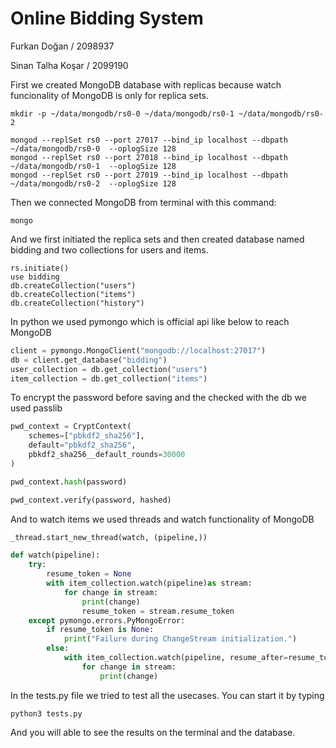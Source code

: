 # Online Bidding System

Furkan Doğan / 2098937

Sinan Talha Koşar / 2099190

First we created MongoDB database with replicas because watch funcionality of MongoDB is only for replica sets.

```
mkdir -p ~/data/mongodb/rs0-0 ~/data/mongodb/rs0-1 ~/data/mongodb/rs0-2

mongod --replSet rs0 --port 27017 --bind_ip localhost --dbpath ~/data/mongodb/rs0-0  --oplogSize 128
mongod --replSet rs0 --port 27018 --bind_ip localhost --dbpath ~/data/mongodb/rs0-1  --oplogSize 128
mongod --replSet rs0 --port 27019 --bind_ip localhost --dbpath ~/data/mongodb/rs0-2  --oplogSize 128
```

Then we connected MongoDB from terminal with this command:

```
mongo
```

And we first initiated the replica sets and then created database named bidding and two collections for users and items.

```
rs.initiate()
use bidding
db.createCollection("users")
db.createCollection("items")
db.createCollection("history")

```

In python we used pymongo which is official api like below to reach MongoDB

```python
client = pymongo.MongoClient("mongodb://localhost:27017")
db = client.get_database("bidding")
user_collection = db.get_collection("users")
item_collection = db.get_collection("items")
```

To encrypt the password before saving and the checked with the db we used passlib

```python
pwd_context = CryptContext(
    schemes=["pbkdf2_sha256"],
    default="pbkdf2_sha256",
    pbkdf2_sha256__default_rounds=30000
)

pwd_context.hash(password)

pwd_context.verify(password, hashed)
```

And to watch items we used threads and watch functionality of MongoDB

```python
_thread.start_new_thread(watch, (pipeline,))

def watch(pipeline):
    try:
        resume_token = None
        with item_collection.watch(pipeline)as stream:
            for change in stream:
                print(change)
                resume_token = stream.resume_token
    except pymongo.errors.PyMongoError:
        if resume_token is None:
            print("Failure during ChangeStream initialization.")
        else:
            with item_collection.watch(pipeline, resume_after=resume_token) as stream:
                for change in stream:
                    print(change)
```

In the tests.py file we tried to test all the usecases. You can start it by typing

```
python3 tests.py
```

And you will able to see the results on the terminal and the database.
